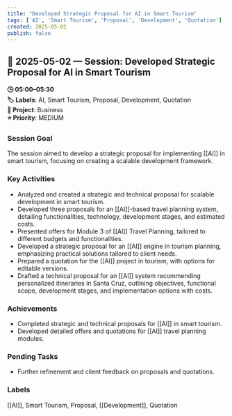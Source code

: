 ```yaml
---
title: "Developed Strategic Proposal for AI in Smart Tourism"
tags: ['AI', 'Smart Tourism', 'Proposal', 'Development', 'Quotation']
created: 2025-05-02
publish: false
---
```


## 📅 2025-05-02 — Session: Developed Strategic Proposal for AI in Smart Tourism

**🕒 05:00–05:30**  
**🏷️ Labels**: AI, Smart Tourism, Proposal, Development, Quotation  
**📂 Project**: Business  
**⭐ Priority**: MEDIUM  


### Session Goal
The session aimed to develop a strategic proposal for implementing [[AI]] in smart tourism, focusing on creating a scalable development framework.

### Key Activities
- Analyzed and created a strategic and technical proposal for scalable development in smart tourism.
- Developed three proposals for an [[AI]]-based travel planning system, detailing functionalities, technology, development stages, and estimated costs.
- Presented offers for Module 3 of [[AI]] Travel Planning, tailored to different budgets and functionalities.
- Developed a strategic proposal for an [[AI]] engine in tourism planning, emphasizing practical solutions tailored to client needs.
- Prepared a quotation for the [[AI]] project in tourism, with options for editable versions.
- Drafted a technical proposal for an [[AI]] system recommending personalized itineraries in Santa Cruz, outlining objectives, functional scope, development stages, and implementation options with costs.

### Achievements
- Completed strategic and technical proposals for [[AI]] in smart tourism.
- Developed detailed offers and quotations for [[AI]] travel planning modules.

### Pending Tasks
- Further refinement and client feedback on proposals and quotations.

### Labels
[[AI]], Smart Tourism, Proposal, [[Development]], Quotation
